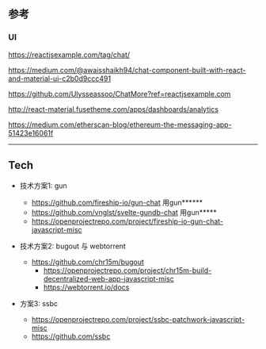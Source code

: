 ## 参考
### UI
https://reactjsexample.com/tag/chat/

https://medium.com/@awaisshaikh94/chat-component-built-with-react-and-material-ui-c2b0d9ccc491

https://github.com/Ulysseassoo/ChatMore?ref=reactjsexample.com

http://react-material.fusetheme.com/apps/dashboards/analytics

https://medium.com/etherscan-blog/ethereum-the-messaging-app-51423e16061f

----

## Tech
* 技术方案1: gun
	* https://github.com/fireship-io/gun-chat 用gun******
	* https://github.com/vnglst/svelte-gundb-chat 用gun*****
	* https://openprojectrepo.com/project/fireship-io-gun-chat-javascript-misc

* 技术方案2: bugout 与 webtorrent
  * https://github.com/chr15m/bugout
	* https://openprojectrepo.com/project/chr15m-build-decentralized-web-app-javascript-misc
	* https://webtorrent.io/docs

* 方案3: ssbc
	* https://openprojectrepo.com/project/ssbc-patchwork-javascript-misc
	* https://github.com/ssbc

